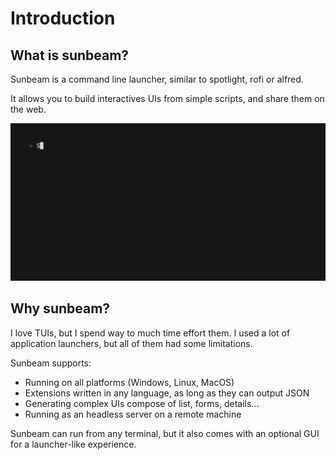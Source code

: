 # Introduction

## What is sunbeam?

Sunbeam is a command line launcher, similar to spotlight, rofi or alfred.

It allows you to build interactives UIs from simple scripts, and share them on the web.

![A demo of the github extension](./assets/github.gif)

## Why sunbeam?

I love TUIs, but I spend way to much time effort them. I used a lot of application launchers, but all of them had some limitations.

Sunbeam supports:

- Running on all platforms (Windows, Linux, MacOS)
- Extensions written in any language, as long as they can output JSON
- Generating complex UIs compose of list, forms, details...
- Running as an headless server on a remote machine

Sunbeam can run from any terminal, but it also comes with an optional GUI for a launcher-like experience.
